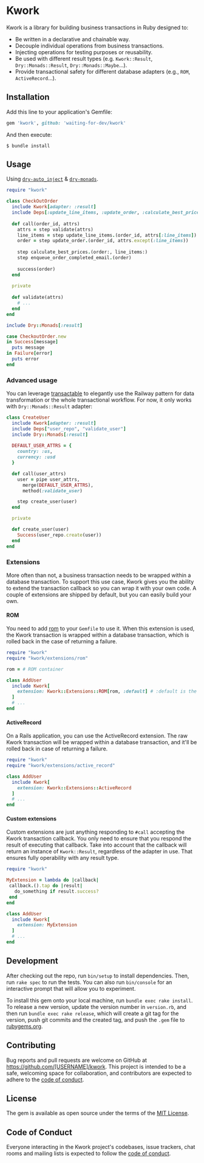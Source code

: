 # Kwork

Kwork is a library for building business transactions in Ruby designed to:

- Be written in a declarative and chainable way.
- Decouple individual operations from business transactions.
- Injecting operations for testing purposes or reusability.
- Be used with different result types (e.g. `Kwork::Result`,
  `Dry::Monads::Result`, `Dry::Monads::Maybe`...).
- Provide transactional safety for different database adapters (e.g.,
  `ROM`, `ActiveRecord`...).

## Installation

Add this line to your application's Gemfile:

```ruby
gem 'kwork', github: 'waiting-for-dev/kwork'
```

And then execute:

    $ bundle install

## Usage

Using [`dry-auto_inject`](https://dry-rb.org/gems/dry-auto_inject/1.0/) & [`dry-monads`](https://dry-rb.org/gems/dry-monads/1.6/).

```ruby
require "kwork"

class CheckOutOrder
  include Kwork[adapter: :result]
  include Deps[:update_line_items, :update_order, :calculate_best_prices, :enqueue_order_completed_email]
  
  def call(order_id, attrs)
    attrs = step validate(attrs)
    line_items = step update_line_items.(order_id, attrs[:line_items])
    order = step update_order.(order_id, attrs.except(:line_items))
    
    step calculate_best_prices.(order:, line_items:)
    step enqueue_order_completed_email.(order)
    
    success(order)
  end
  
  private
  
  def validate(attrs)
    # ...
  end
end

include Dry::Monads[:result]

case CheckoutOrder.new
in Success[message]
  puts message
in Failure[error]
  puts error
end
```

### Advanced usage

You can leverage [transactable](https://alchemists.io/projects/transactable) to elegantly use the Railway pattern for data transformation or the whole transactional workflow. For now, it only works with `Dry::Monads::Result` adapter:

```ruby
class CreateUser
  include Kwork[adapter: :result]
  include Deps["user_repo", "validate_user"]
  include Dry::Monads[:result]
  
  DEFAULT_USER_ATTRS = {
    country: :us,
    currency: :usd
  }

  def call(user_attrs)
    user = pipe user_attrs,
      merge(DEFAULT_USER_ATTRS),
      method(:validate_user)

    step create_user(user)
  end

  private

  def create_user(user)
    Success(user_repo.create(user))
  end
end
```

### Extensions

More often than not, a business transaction needs to be wrapped within a database transaction. To support this use case, Kwork gives you the ability to extend the transaction callback so you can wrap it with your own code. A couple of extensions are shipped by default, but you can easily build your own.

#### ROM

You need to add [rom](https://rom-rb.org/) to your `Gemfile` to use it. When this extension is used, the Kwork transaction is wrapped within a database transaction, which is rolled back in the case of returning a failure.

```ruby
require "kwork"
require "kwork/extensions/rom"

rom = # ROM container

class AddUser
  include Kwork[
    extension: Kwork::Extensions::ROM[rom, :default] # :default is the name of the gateway
  ]
  # ...
end
```

#### ActiveRecord

On a Rails application, you can use the ActiveRecord extension. The raw Kwork transaction will be wrapped within a database transaction, and it'll be rolled back in case of returning a failure.

```ruby
require "kwork"
require "kwork/extensions/active_record"

class AddUser
  include Kwork[
    extension: Kwork::Extensions::ActiveRecord
  ]
  # ...
end
```

#### Custom extensions

Custom extensions are just anything responding to `#call` accepting the Kwork transaction callback. You only need to ensure that you respond the result of executing that callback. Take into account that the callback will return an instance of `Kwork::Result`, regardless of the adapter in use. That ensures fully operability with any result type.

```ruby
require "kwork"

MyExtension = lambda do |callback|
 callback.().tap do |result|
   do_something if result.success?
 end
end

class AddUser
  include Kwork[
    extension: MyExtension
  ]
  # ...
end
```

## Development

After checking out the repo, run `bin/setup` to install dependencies. Then, run `rake spec` to run the tests. You can also run `bin/console` for an interactive prompt that will allow you to experiment.

To install this gem onto your local machine, run `bundle exec rake install`. To release a new version, update the version number in `version.rb`, and then run `bundle exec rake release`, which will create a git tag for the version, push git commits and the created tag, and push the `.gem` file to [rubygems.org](https://rubygems.org).

## Contributing

Bug reports and pull requests are welcome on GitHub at https://github.com/[USERNAME]/kwork. This project is intended to be a safe, welcoming space for collaboration, and contributors are expected to adhere to the [code of conduct](https://github.com/[USERNAME]/kwork/blob/master/CODE_OF_CONDUCT.md).

## License

The gem is available as open source under the terms of the [MIT License](https://opensource.org/licenses/MIT).

## Code of Conduct

Everyone interacting in the Kwork project's codebases, issue trackers, chat rooms and mailing lists is expected to follow the [code of conduct](https://github.com/[USERNAME]/kwork/blob/master/CODE_OF_CONDUCT.md).
